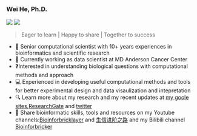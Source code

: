 ### Wei He, Ph.D.
![](https://img.shields.io/badge/Bioinformatics-Biology/analysis/algorithm-blue.svg)
![](https://img.shields.io/badge/Coding-Python/R/JavaScript-red.svg)

> Eager to learn | Happy to share | Together to success

- :man: Senior computational scientist with 10+ years experiences in bioinformatics and scientific research
- :office: Currently working as data scientist at MD Anderson Cancer Center
- :question:Interested in understanding biological questions with computational methods and approach
- :computer: Experienced in developing useful computational methods and tools for better experimental design and data visaulization and intepretation
- 🔍 Learn more about my research and my recent updates at [my goole sites](https://sites.google.com/view/hwkobe),[ResearchGate](https://www.researchgate.net/profile/He-Wei-7) and [twitter](https://twitter.com/hwkobe)
- :pencil: Share bioinformatic skills, tools and resources on my Youtube channels:[Bioinforbricklayer](https://www.youtube.com/channel/UC9GCtpQdyJW2_Es8psxHGMw?sub_confirmation=1) and [生信进阶之路](https://www.youtube.com/channel/UCrOINtaeDHkSz34DANQej5g?sub_confirmation=1) and my Bilibili channel [Bioinforbricker](https://space.bilibili.com/1605459521?spm_id_from=333.788.0.0)


<!--
**MDhewei/MDhewei** is a ✨ _special_ ✨ repository because its `README.md` (this file) appears on your GitHub profile.

Here are some ideas to get you started:

- 🔭 I’m currently working on ...
- 🌱 I’m currently learning ...
- 👯 I’m looking to collaborate on ...
- 🤔 I’m looking for help with ...
- 💬 Ask me about ...
- 📫 How to reach me: ...
- 😄 Pronouns: ...
- ⚡ Fun fact: ...
-->
